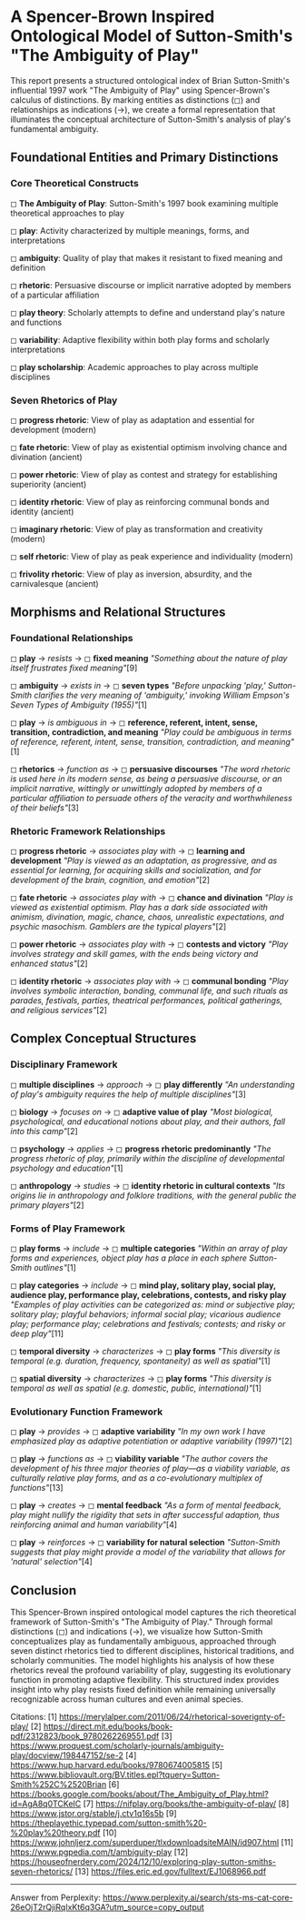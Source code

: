 # A Spencer-Brown Inspired Ontological Model of Sutton-Smith's "The Ambiguity of Play"

This report presents a structured ontological index of Brian Sutton-Smith's influential 1997 work "The Ambiguity of Play" using Spencer-Brown's calculus of distinctions. By marking entities as distinctions (◻) and relationships as indications (→), we create a formal representation that illuminates the conceptual architecture of Sutton-Smith's analysis of play's fundamental ambiguity.

## Foundational Entities and Primary Distinctions

### Core Theoretical Constructs

◻ **The Ambiguity of Play**: Sutton-Smith's 1997 book examining multiple theoretical approaches to play

◻ **play**: Activity characterized by multiple meanings, forms, and interpretations

◻ **ambiguity**: Quality of play that makes it resistant to fixed meaning and definition

◻ **rhetoric**: Persuasive discourse or implicit narrative adopted by members of a particular affiliation

◻ **play theory**: Scholarly attempts to define and understand play's nature and functions

◻ **variability**: Adaptive flexibility within both play forms and scholarly interpretations

◻ **play scholarship**: Academic approaches to play across multiple disciplines

### Seven Rhetorics of Play

◻ **progress rhetoric**: View of play as adaptation and essential for development (modern)

◻ **fate rhetoric**: View of play as existential optimism involving chance and divination (ancient)

◻ **power rhetoric**: View of play as contest and strategy for establishing superiority (ancient)

◻ **identity rhetoric**: View of play as reinforcing communal bonds and identity (ancient)

◻ **imaginary rhetoric**: View of play as transformation and creativity (modern)

◻ **self rhetoric**: View of play as peak experience and individuality (modern)

◻ **frivolity rhetoric**: View of play as inversion, absurdity, and the carnivalesque (ancient)

## Morphisms and Relational Structures

### Foundational Relationships

◻ **play** → *resists* → ◻ **fixed meaning**
   *"Something about the nature of play itself frustrates fixed meaning"*[9]

◻ **ambiguity** → *exists in* → ◻ **seven types**
   *"Before unpacking 'play,' Sutton-Smith clarifies the very meaning of 'ambiguity,' invoking William Empson's Seven Types of Ambiguity (1955)"*[1]

◻ **play** → *is ambiguous in* → ◻ **reference, referent, intent, sense, transition, contradiction, and meaning**
   *"Play could be ambiguous in terms of reference, referent, intent, sense, transition, contradiction, and meaning"*[1]

◻ **rhetorics** → *function as* → ◻ **persuasive discourses**
   *"The word rhetoric is used here in its modern sense, as being a persuasive discourse, or an implicit narrative, wittingly or unwittingly adopted by members of a particular affiliation to persuade others of the veracity and worthwhileness of their beliefs"*[3]

### Rhetoric Framework Relationships

◻ **progress rhetoric** → *associates play with* → ◻ **learning and development**
   *"Play is viewed as an adaptation, as progressive, and as essential for learning, for acquiring skills and socialization, and for development of the brain, cognition, and emotion"*[2]

◻ **fate rhetoric** → *associates play with* → ◻ **chance and divination**
   *"Play is viewed as existential optimism. Play has a dark side associated with animism, divination, magic, chance, chaos, unrealistic expectations, and psychic masochism. Gamblers are the typical players"*[2]

◻ **power rhetoric** → *associates play with* → ◻ **contests and victory**
   *"Play involves strategy and skill games, with the ends being victory and enhanced status"*[2]

◻ **identity rhetoric** → *associates play with* → ◻ **communal bonding**
   *"Play involves symbolic interaction, bonding, communal life, and such rituals as parades, festivals, parties, theatrical performances, political gatherings, and religious services"*[2]

## Complex Conceptual Structures

### Disciplinary Framework

◻ **multiple disciplines** → *approach* → ◻ **play differently**
   *"An understanding of play's ambiguity requires the help of multiple disciplines"*[3]

◻ **biology** → *focuses on* → ◻ **adaptive value of play**
   *"Most biological, psychological, and educational notions about play, and their authors, fall into this camp"*[2]

◻ **psychology** → *applies* → ◻ **progress rhetoric predominantly**
   *"The progress rhetoric of play, primarily within the discipline of developmental psychology and education"*[1]

◻ **anthropology** → *studies* → ◻ **identity rhetoric in cultural contexts**
   *"Its origins lie in anthropology and folklore traditions, with the general public the primary players"*[2]

### Forms of Play Framework

◻ **play forms** → *include* → ◻ **multiple categories**
   *"Within an array of play forms and experiences, object play has a place in each sphere Sutton-Smith outlines"*[1]

◻ **play categories** → *include* → ◻ **mind play, solitary play, social play, audience play, performance play, celebrations, contests, and risky play**
   *"Examples of play activities can be categorized as: mind or subjective play; solitary play; playful behaviors; informal social play; vicarious audience play; performance play; celebrations and festivals; contests; and risky or deep play"*[11]

◻ **temporal diversity** → *characterizes* → ◻ **play forms**
   *"This diversity is temporal (e.g. duration, frequency, spontaneity) as well as spatial"*[1]

◻ **spatial diversity** → *characterizes* → ◻ **play forms**
   *"This diversity is temporal as well as spatial (e.g. domestic, public, international)"*[1]

### Evolutionary Function Framework

◻ **play** → *provides* → ◻ **adaptive variability**
   *"In my own work I have emphasized play as adaptive potentiation or adaptive variability (1997)"*[2]

◻ **play** → *functions as* → ◻ **viability variable**
   *"The author covers the development of his three major theories of play—as a viability variable, as culturally relative play forms, and as a co-evolutionary multiplex of functions"*[13]

◻ **play** → *creates* → ◻ **mental feedback**
   *"As a form of mental feedback, play might nullify the rigidity that sets in after successful adaption, thus reinforcing animal and human variability"*[4]

◻ **play** → *reinforces* → ◻ **variability for natural selection**
   *"Sutton-Smith suggests that play might provide a model of the variability that allows for 'natural' selection"*[4]

## Conclusion

This Spencer-Brown inspired ontological model captures the rich theoretical framework of Sutton-Smith's "The Ambiguity of Play." Through formal distinctions (◻) and indications (→), we visualize how Sutton-Smith conceptualizes play as fundamentally ambiguous, approached through seven distinct rhetorics tied to different disciplines, historical traditions, and scholarly communities. The model highlights his analysis of how these rhetorics reveal the profound variability of play, suggesting its evolutionary function in promoting adaptive flexibility. This structured index provides insight into why play resists fixed definition while remaining universally recognizable across human cultures and even animal species.

Citations:
[1] https://merylalper.com/2011/06/24/rhetorical-soverignty-of-play/
[2] https://direct.mit.edu/books/book-pdf/2312823/book_9780262269551.pdf
[3] https://www.proquest.com/scholarly-journals/ambiguity-play/docview/198447152/se-2
[4] https://www.hup.harvard.edu/books/9780674005815
[5] https://www.bibliovault.org/BV.titles.epl?tquery=Sutton-Smith%252C%2520Brian
[6] https://books.google.com/books/about/The_Ambiguity_of_Play.html?id=AgA8q0TCKeIC
[7] https://nifplay.org/books/the-ambiguity-of-play/
[8] https://www.jstor.org/stable/j.ctv1q16s5b
[9] https://theplayethic.typepad.com/sutton-smith%20-%20play%20theory.pdf
[10] https://www.johnljerz.com/superduper/tlxdownloadsiteMAIN/id907.html
[11] https://www.pgpedia.com/t/ambiguity-play
[12] https://houseofnerdery.com/2024/12/10/exploring-play-sutton-smiths-seven-rhetorics/
[13] https://files.eric.ed.gov/fulltext/EJ1068966.pdf

---
Answer from Perplexity: https://www.perplexity.ai/search/sts-ms-cat-core-26eOjT2rQjiRqIxKt6q3GA?utm_source=copy_output